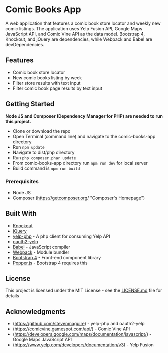 # Comic Books App

A web application that features a comic book store locator and weekly new comic listings. The application uses Yelp Fusion API, Google Maps JavaScript API, and Comic Vine API as the data model. Bootstrap 4, Knockout, and jQuery are dependencies, while Webpack and Babel are devDependencies.

## Features

* Comic book store locator
* New comic books listing by week
* Filter store results with text input
* Filter comic book page results by text input

## Getting Started


**Node JS and Composer (Dependency Manager for PHP) are needed to run this project.**
* Clone or download the repo
* Open Terminal (command line) and navigate to the comic-books-app directory
* Run `npm update`
* Navigate to dist/php directory
* Run `php composer.phar update`
* From comic-books-app directory run `npm run dev` for local server
* Build command is `npm run build`

### Prerequisites


* Node JS
* Composer (https://getcomposer.org/ "Composer's Homepage")

## Built With

* [Knockout](http://knockoutjs.com/)
* [jQuery](https://www.npmjs.com/package/jquery)
* [yelp-php](https://github.com/stevenmaguire/yelp-php) - A php client for consuming Yelp API
* [oauth2-yelp](https://github.com/stevenmaguire/oauth2-yelp)
* [Babel](https://babeljs.io/) - JavaScript compiler
* [Webpack](https://webpack.js.org/) - Module bundler
* [Bootstrap 4](http://getbootstrap.com/) - Front-end component library
* [Popper.js](https://www.npmjs.com/package/popper.js) - Bootstrap 4 requires this 

## License

This project is licensed under the MIT License - see the [LICENSE.md](LICENSE.md) file for details
## Acknowledgments

* (https://github.com/stevenmaguire) - yelp-php and oauth2-yelp
* (https://comicvine.gamespot.com/api/) - Comic Vine API
* (https://developers.google.com/maps/documentation/javascript/) - Google Maps JavaScript API
* (https://www.yelp.com/developers/documentation/v3) - Yelp Fusion
